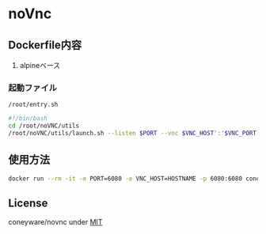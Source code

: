 # noVnc

## Dockerfile内容

1. alpineベース

### 起動ファイル

`/root/entry.sh`
``` bash
#!/bin/bash
cd /root/noVNC/utils
/root/noVNC/utils/launch.sh --listen $PORT --vnc $VNC_HOST':'$VNC_PORT $@
```

## 使用方法

``` bash
docker run --rm -it -e PORT=6080 -e VNC_HOST=HOSTNAME -p 6080:6080 coneyware/novnc
```

## License

coneyware/novnc under [MIT](https://opensource.org/licenses/mit-license.php)

